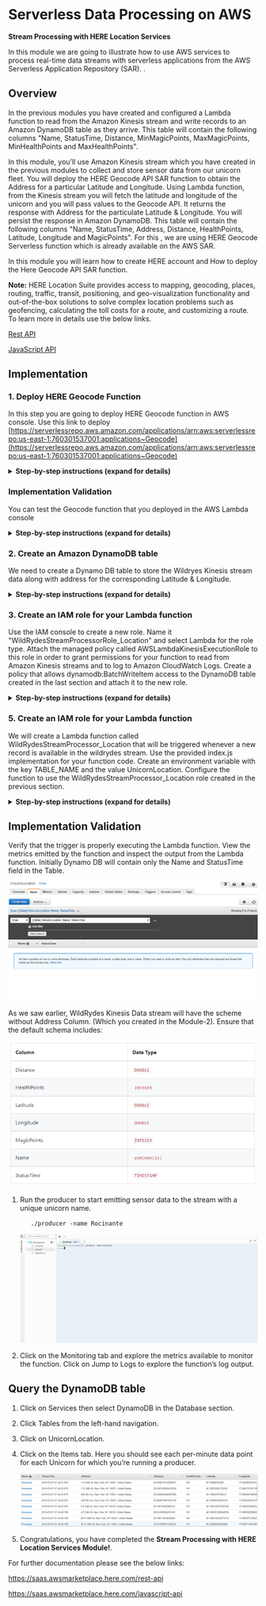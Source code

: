 # Serverless Data Processing on AWS
**Stream Processing with HERE Location Services**

In this module we are going to illustrate how to use AWS services to process real-time data streams with serverless applications from the AWS Serverless Application Repository (SAR). <LINK>.    

## Overview

In the previous modules you have created and configured a Lambda function to read from the Amazon Kinesis stream and write records to an Amazon DynamoDB table as they arrive. This table will contain the following columns "Name, StatusTime, Distance, MinMagicPoints, MaxMagicPoints, MinHealthPoints and MaxHealthPoints".

In this module, you’ll use Amazon Kinesis stream which you have created in the previous modules to collect and store sensor data from our unicorn fleet. You will deploy the HERE Geocode API SAR function to obtain the Address for a particular Latitude and Longitude. Using Lambda function, from the Kinesis stream you will fetch the latitude and longitude of the unicorn and you will pass values to the Geocode API. It returns the response with Address for the particulate Latitude & Longitude. You will persist the response in Amazon DynamoDB. This table will contain the following columns "Name, StatusTime, Address, Distance, HealthPoints, Latitude, Longitude and MagicPoints". For this , we are using HERE Geocode Serverless function which is already available on the AWS SAR.

In this module you will learn how to create HERE account and How to deploy the Here Geocode API SAR function.


**Note:** HERE Location Suite provides access to mapping, geocoding, places, routing, traffic, transit, positioning, and geo-visualization functionality and out-of-the-box solutions to solve complex location problems such as geofencing, calculating the toll costs for a route, and customizing a route. To learn more in details use the below links. 

[Rest API](https://saas.awsmarketplace.here.com/rest-api)

[JavaScript API](https://saas.awsmarketplace.here.com/javascript-api)

## Implementation

### 1. Deploy HERE Geocode Function

In this step you are going to deploy HERE Geocode function in AWS console. Use this link to deploy
[https://serverlessrepo.aws.amazon.com/applications/arn:aws:serverlessrepo:us-east-1:760301537001:applications~Geocode](https://serverlessrepo.aws.amazon.com/applications/arn:aws:serverlessrepo:us-east-1:760301537001:applications~Geocode)

<details>
<summary><strong>Step-by-step instructions (expand for details)</strong></summary><p>

1. Click on below URL link, it leads to AWS Geocode SAR function
[https://serverlessrepo.aws.amazon.com/applications/arn:aws:serverlessrepo:us-east-1:760301537001:applications~Geocode](https://serverlessrepo.aws.amazon.com/applications/arn:aws:serverlessrepo:us-east-1:760301537001:applications~Geocode)
     
     ![Deploy SAR Screenshot](../real-time-data-streams/Geocode_images/geocode.PNG)
     
1. For deployment of this function you need to have HERE Account, so first sign up for HERE account

1. Sign up for a free or paid plan on 
	https://aws.amazon.com/marketplace/pp/B07JPLG9SR/?ref=_ptnr_aws_sar
	
	 ![Here Account Subscribe](../real-time-data-streams/Geocode_images/Here_Credentials_0.png)

1. Click the **“Continue to Subscribe”** button in the top-right corner of the page.

1. On the next page you can select the subscription type, by default the “Standard Tier” configuration has been selected. (You can do “Up to 250,000 Transactions per month” at free of cost) so you can leave the default selection and click on to “Click here to setup your account”.

1. Provide your basic details and Register HERE account for Free.

1. After successful registration, it generates your app_id and app_code. You will get a response as “We are fetching your API credentials”. It may take few minutes to generate credentials.
        
1. It will generate your **app_id & app_code**

    ![Here Account Screenshot](../real-time-data-streams/Geocode_images/Here_Credentials_3.png)

1. Save your HERE Location Services API **app_id & app_code** and deploy the function.

1. Go back to the function deployment page.


3. Find the “Deploy” button on the right corner of the page, click on “Deploy” button. It provides the environmental set up for the function.

4. In the next page, find the Application settings on the bottom right corner of the page.

     ![Deploy SAR Screenshot](../real-time-data-streams/Geocode_images/Geocode2.png)

5. Preferably use the Default Application name.

6. Enter your HERE app_id and app_code which you have created in the step -1.

7. Click “Deploy” to deploy SAR function.

8. It may take few minutes of your time to create and deploy the function, once it’s deployed successfully you will get a message ‘Your application has been deployed’.

     
9. After success message, click on “Test app” button, on next page find “Resources” tab at the bottom of the page. Click on “GeocodeFunction”.

  ![Deploy SAR Screenshot](../real-time-data-streams/Geocode_images/test_app1.PNG)

1. Copy the function name from this page for later use (Step-5), function name looks like “serverlessrepo-Geocode-GeocodeFunction-E8ODE3KJNEROF“

1. Scroll down to the Function code section, you need to replace the existing code in the index.js.

1. Copy and paste the JavaScript code from [URL](../real-time-data-streams/ReverseGeoCode/index.js)  into the code editor (index.js)

     
</p></details>

### Implementation Validation

You can test the Geocode function that you deployed in the AWS Lambda console 

<details>
<summary><strong>Step-by-step instructions (expand for details)</strong></summary><p>

1. From the main edit screen for your function, select Configure test event from the Select a test event dropdown. 

1. Keep Create new test event selected.

1. Enter 'TestRequestEvent' in the 'Event name' field.

1. Copy and paste the following test event into the editor:

     `{
     
		"pathParameters": {
    
    			"prox": "37.37634,-122.03405",
          
		    	"mode": "retrieveAddresses",
          
    			"maxresults": "1",
          
	    		"gen": "9"
          
  			}
        
		}`
    
     
2. Click Create. 

3. On the main function edit screen, click Test with 'TestRequestEvent' selected in the dropdown.

4. Scroll to the top of the page and expand the details section of the 'Execution result' section.

5. Verify that the execution succeeded and that the function result with " Status code:200 "  

</p></details>

### 2. Create an Amazon DynamoDB table

We need to create a Dynamo DB table to store the Wildryes Kinesis stream data along with address for the corresponding Latitude & Longitude. 

<details>
<summary><strong>Step-by-step instructions (expand for details)</strong></summary><p>

1. Go to the AWS Management Console, choose Services then select DynamoDB under Database.

1. Click Create table.

1. Enter table name as "UnicornLocation".

1. Enter Name for the Partition key and select String for the key type.

1. Tick the Add sort key checkbox. Enter StatusTime for the Sort key and select String for the key type.

1. Leave the Use default settings box checked and choose Create.

      ![Deploy SAR Screenshot](../real-time-data-streams/Geocode_images/Geocode3.png)
     
</p></details>

### 3. Create an IAM role for your Lambda function

Use the IAM console to create a new role. Name it "WildRydesStreamProcessorRole_Location" and select Lambda for the role type. Attach the managed policy called AWSLambdaKinesisExecutionRole to this role in order to grant permissions for your function to read from Amazon Kinesis streams and to log to Amazon CloudWatch Logs. Create a policy that allows dynamodb:BatchWriteItem access to the DynamoDB table created in the last section and attach it to the new role. 

<details>
<summary><strong>Step-by-step instructions (expand for details)</strong></summary><p>

1. From the AWS Console, click on Services and then select IAM in the Security, Identity & Compliance section.

1. Select Policies from the left navigation and then click Create policy.

1. Using the Visual editor, we’re going to create an IAM policy to allow our Lambda function access to the DynamoDB table created in the previous section. To begin, click Service, begin typing DynamoDB in Find a service, and click DynamoDB.

1. Click Action, begin typing BatchWriteItem in Filter actions, and tick the BatchWriteItem checkbox.

1. Click Resources, click Add ARN in table, and construct the ARN of the DynamoDB table you created in the previous section by specifying the Region, Account, and Table Name.
In Region, enter the AWS Region in which you have created the DynamoDB table in the previous section, e.g.: us-east-1.
In Account, enter your AWS Account ID which is a twelve-digit number, e.g.: 123456789012. To find your AWS account ID number in the AWS Management Console, click on Support in the navigation bar in the upper-right, and then click Support Center. Your currently signed in account ID appears in the upper-right corner below the Support menu.


1. In Table Name, enter UnicornLocation and you should see your ARN in the Specify ARN for table field and it should look similar to:

      ![Deploy SAR Screenshot](../real-time-data-streams/Geocode_images/Geocode4.png)
      
1. Click Add.

1. Click Review policy.

1. Enter "WildRydesDynamoDBWritePolicy_Location" in the Name field.

1. Click Create policy.

1. Select Roles from the left navigation and then click Create role.

1. Click Lambda for the role type from the AWS service section.

1. Click Next: Permissions.

1. Begin typing AWSLambdaKinesisExecutionRole in the Filter text box and check the box next to that role.

1. Begin typing AWSLambdaFullAccess in the Filter text box and check the box next to that role.

1. Begin typing WildRydesDynamoDBWritePolicy_Location in the Filter text box and check the box next to that role.

1. Click Next: Review.

1. Enter "WildRydesStreamProcessorRole_Location" for the Role name.

1. Click Create role.
 
     
</p></details>

### 5. Create an IAM role for your Lambda function

We will create a Lambda function called WildRydesStreamProcessor_Location that will be triggered whenever a new record is available in the wildrydes stream. Use the provided index.js implementation for your function code. Create an environment variable with the key TABLE_NAME and the value UnicornLocation. Configure the function to use the WildRydesStreamProcessor_Location role created in the previous section.

<details>
<summary><strong>Step-by-step instructions (expand for details)</strong></summary><p>

1. Go to the AWS Management Console, choose Services then select Lambda under Compute.

1. Click Create a function.

1. Enter "WildRydesStreamProcessor_Location" in the Name field.

1. Select WildRydesStreamProcessorRole_Location from the Existing role dropdown.

      ![Deploy SAR Screenshot](../real-time-data-streams/Geocode_images/Geocode5.png)

1. Click Create function.

1. Scroll down to the Function code section.

1. Select Node.js 6.10 from Runtime.

1. Scroll down to the Function code section to replace the existing code in the index.js.

1. Copy and paste the JavaScript code from the [URL](../real-time-data-streams/Kineses2DynamoDB/index.js) into the code editor.

1. In your new code find the “FunctionName” variable and paste the function name which you copied in Step-2.

          Eg:- FunctionName: ‘serverlessrepo-Geocode-GeocodeFunction-8UY78GHJIUGYT’

1. In the Environment variables section, enter an environment variable with Key as TABLE_NAME and Value as UnicornLocation.

1. In the Basic settings section. Set the Timeout to 1 minute.

      ![Deploy SAR Screenshot](../real-time-data-streams/Geocode_images/Geocode6.png)
      
1. Scroll up and select Kinesis from the Designer section.

      ![Deploy SAR Screenshot](../real-time-data-streams/Geocode_images/Geocode7.png)

1. In the Configure triggers section, select wildrydes from Kinesis Stream.

1. Leave Batch size set to 100 and Starting position set to Latest.

1. Click Add.

1. Click Enabled to enable the trigger.

1. Click Save.

      ![Deploy SAR Screenshot](../real-time-data-streams/Geocode_images/Geocode8.png)
    
</p></details>

## Implementation Validation

Verify that the trigger is properly executing the Lambda function. View the metrics emitted by the function and inspect the output from the Lambda function. Initially Dynamo DB will contain only the Name and StatusTime field in the Table.

  ![Deploy SAR Screenshot](../real-time-data-streams/Geocode_images/Geocode9.png)

As we saw earlier, WildRydes Kinesis Data stream will have the scheme without Address Column. (Which you created in the Module-2). Ensure that the default schema includes:

  ![Deploy SAR Screenshot](../real-time-data-streams/Geocode_images/Geocode10.png)

<p>
     
1. Run the producer to start emitting sensor data to the stream with a unique unicorn name.

          ./producer -name Rocinante

    ![Deploy SAR Screenshot](../real-time-data-streams/Geocode_images/Geocode11.png)


1. Click on the Monitoring tab and explore the metrics available to monitor the function. Click on Jump to Logs to explore the function’s log output.

## Query the DynamoDB table

1. Click on Services then select DynamoDB in the Database section.

     
1. Click Tables from the left-hand navigation.

1. Click on UnicornLocation.

1. Click on the Items tab. Here you should see each per-minute data point for each Unicorn for which you’re running a producer.

     ![Deploy SAR Screenshot](../real-time-data-streams/Geocode_images/Geocode12.png)
     
   

1. Congratulations, you have completed the **Stream Processing with HERE Location Services Module!**.

</p>

For further documentation please see the below links:
     
   https://saas.awsmarketplace.here.com/rest-api 
     
   https://saas.awsmarketplace.here.com/javascript-api


